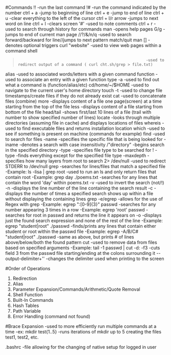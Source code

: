 #Commands
!!                                                             -run the last command
!#                                                             -run the command indicated by the number
ctrl + a                                                       -jump to beginning of line
ctrl + e                                                       -jump to end of line
ctrl + u                                                       -clear everything to the left of the cursor
ctrl + l/r arrow                                               -jumps to next word on line
ctrl + l                                                       -clears screen
'#'                                                            -used to note comments
ctrl + r                                                       -used to search through history for commands
man                                                            -opens help pages
  G/g                                                          -jumps to end of current man page
  //?/&/n/q                                                    -used to search forward/backward for line//jumps to next pattern match/quit man
  []                                                           -denotes optional triggers
curl "website"                                                 -used to view web pages within a command shell
 >                                                             -used to redirect output of a command ( curl cht.sh/grep > file.txt)
alias                                                          -used to associated words/letters with a given command
function                                                       -used to associate an entry with a given function
type -a                                                        -used to find out what a command is (function/alias/etc)
cd/home/~/$HOME                                                -used to navigate to the current user's home directory
touch -t                                                       -used to change file timestamps/create files if they do not already exist
cat                                                            -used to concatenate files (combine)
more                                                           -displays content of a file one page(screen) at a time starting from the top of the file
less                                                           -displays content of a file starting from bottom of the file
head/tail                                                      -shows first/last 10 lines of a file (trail with number to show specified number of lines)
locate                                                         -looks through multiple directories (assuming file in cache) and displays locations of files
whereis                                                        -used to find executable files and returns installation location
which                                                          -used to see if something is present on machine (commands for example)
find                                                           -used to search for files
  -name                                                        -specifies the specific file that is being looked for
  -iname                                                       -denotes a search with case insensitivity
  /"directory"                                                 -begins search in the specified directory
  -type                                                        -specifies file type to be searched for
  ! -type                                                      -finds everything except for the specified file type
  -maxdepth                                                    -specifies how many layers from root to search
  2> /dev/null                                                 -used to redirect STDERR to /dev/null
grep                                                           -searches for lines/files that match a specified file
  -Example:  ls -lisa | grep root                              -used to run an ls and only return files that contain root
  -Example:  grep day ./poems.txt                              -searches for any lines that contain the word 'day' within poems.txt
  -v                                                           -used to invert the search (not/!)
  -n                                                           -displays the line number of the line containing the search result
  -c                                                           -displays the number of times a specified search shows up within a file without displaying the containing lines
  grep -e/egrep                                                -allows for the use of Regex with grep
    -Example: egrep ":[0-9]{3}" passwd                         -searches for any number appearing 3 times in a row
    -Example: egrep 'root' passwd                              -searches for root in passwd and returns the line it appears on
  -o                                                           -displays just the found search expression and none of the rest of the line
    -Example: egrep "student|root" ./passwd                    -finds/prints any lines that contain either student or root within the passwd file
    -Example: egrep -A/B/C# "student|root" ./passwd            -same as above, but prints # of lines above/below/both the found pattern
cut                                                            -used to remove data from files based on specified arguments
    -Example: tail -1 passwd | cut -d: -f3                     -cuts field 3 from the passwd file starting/ending at the colons surrounding it
  --output-delimiter+''                                        -changes the delimiter used when printing to the screen
  

  
#Order of Operations
  1. Redirection
  2. Alias
  3. Parameter Expansion/Commands/Arithmetic/Quote Removal
  4. Shell Function
  5. Built-In Commands
  6. Hash Tables
  7. Path Variable
  8. Error Handling (command not found)

#Brace Expansion
  -used to more efficiently run multiple commands at a time
  -ex: mkdir test{1..5}  -runs iterations of mkdir up to 5 creating the files test1, test2, etc.
  
.bashrc                                                          -file allowing for the changing of native setup for logged in user


